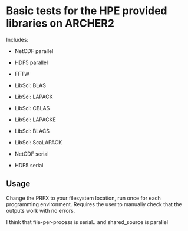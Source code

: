 Basic tests for the HPE provided libraries on ARCHER2
=====================================================

Includes:
- NetCDF parallel
- HDF5 parallel
- FFTW
- LibSci: BLAS
- LibSci: LAPACK

- LibSci: CBLAS
- LibSci: LAPACKE
- LibSci: BLACS
- LibSci: ScaLAPACK
- NetCDF serial
- HDF5 serial

Usage
------
Change the PRFX to your filesystem location, run once for each programming environment. Requires the user to manually check that the outputs work with no errors.


I think that file-per-process is serial.. and shared_source is parallel
